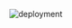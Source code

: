 ![deployment](http://www.plantuml.com/plantuml/proxy?cache=no&src=https://raw.githubusercontent.com/piks1317/SDT_2022/01_03_Pidvyshennyi_Volodymyr/IA-01/Pidvyshennyi_Volodymyr/documentation/deployment.iuml)